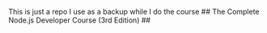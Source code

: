 This is just a repo I use as a backup while I do the course ## The Complete Node.js Developer Course (3rd Edition) ##
